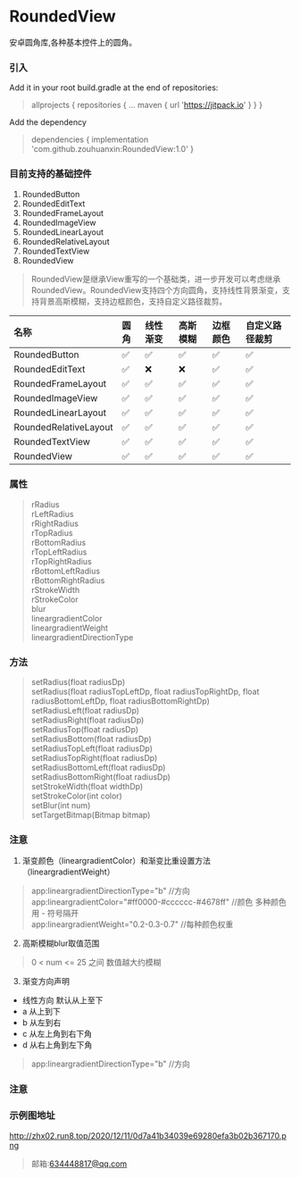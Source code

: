 # RoundedView
安卓圆角库,各种基本控件上的圆角。

### 引入
Add it in your root build.gradle at the end of repositories:
> allprojects {
		repositories {
			...
			maven { url 'https://jitpack.io' }
		}
	}
 
Add the dependency
> dependencies {
	        implementation 'com.github.zouhuanxin:RoundedView:1.0'
	}

### 目前支持的基础控件
 1. RoundedButton
 2. RoundedEditText
 3. RoundedFrameLayout
 4. RoundedImageView
 5. RoundedLinearLayout
 6. RoundedRelativeLayout
 7. RoundedTextView
 8. RoundedView
 
 > RoundedView是继承View重写的一个基础类，进一步开发可以考虑继承RoundedView。RoundedView支持四个方向圆角，支持线性背景渐变，支持背景高斯模糊，支持边框颜色，支持自定义路径裁剪。
 
 
| 名称 | 圆角 | 线性渐变 | 高斯模糊 | 边框颜色 | 自定义路径裁剪 |
| :-----| :-----| :-----| :-----| :-----| :-----| 
| RoundedButton | ✅ | ✅ | ✅ | ✅ | ✅ |
|RoundedEditText| ✅ | ❌ | ❌ | ✅ | ✅ |
|RoundedFrameLayout| ✅ | ✅ | ✅ | ✅ | ✅ |
|RoundedImageView| ✅ | ✅ | ✅ | ✅ | ✅ |
|RoundedLinearLayout| ✅ | ✅ | ✅ | ✅ | ✅ |
|RoundedRelativeLayout| ✅ | ✅ | ✅ | ✅ | ✅ |
|RoundedTextView| ✅ | ✅ | ✅ | ✅ | ✅ |
|RoundedView| ✅ | ✅ | ✅ | ✅ | ✅ |

### 属性
> rRadius <br />
> rLeftRadius <br />
> rRightRadius <br />
> rTopRadius <br />
> rBottomRadius <br />
> rTopLeftRadius <br />
> rTopRightRadius <br />
> rBottomLeftRadius <br />
> rBottomRightRadius <br />
> rStrokeWidth <br />
> rStrokeColor <br />
> blur <br />
> lineargradientColor <br />
> lineargradientWeight <br />
> lineargradientDirectionType

### 方法
> setRadius(float radiusDp) <br />
> setRadius(float radiusTopLeftDp, float radiusTopRightDp, float radiusBottomLeftDp, float radiusBottomRightDp) <br />
> setRadiusLeft(float radiusDp) <br />
> setRadiusRight(float radiusDp) <br />
> setRadiusTop(float radiusDp) <br />
> setRadiusBottom(float radiusDp) <br />
> setRadiusTopLeft(float radiusDp) <br />
> setRadiusTopRight(float radiusDp) <br />
> setRadiusBottomLeft(float radiusDp) <br />
> setRadiusBottomRight(float radiusDp) <br />
> setStrokeWidth(float widthDp) <br />
> setStrokeColor(int color) <br />
> setBlur(int num) <br />
> setTargetBitmap(Bitmap bitmap)

### 注意
1. 渐变颜色（lineargradientColor）和渐变比重设置方法（lineargradientWeight）
>  app:lineargradientDirectionType="b" //方向 <br />
>  app:lineargradientColor="#ff0000-#cccccc-#4678ff" //颜色 多种颜色用 - 符号隔开 <br />
>  app:lineargradientWeight="0.2-0.3-0.7" //每种颜色权重
2. 高斯模糊blur取值范围
> 0 < num <= 25 之间 数值越大约模糊
3. 渐变方向声明
 * 线性方向 默认从上至下
 * a 从上到下
 * b 从左到右
 * c 从左上角到右下角
 * d 从右上角到左下角
>  app:lineargradientDirectionType="b" //方向 <br />

### 注意
### 示例图地址
http://zhx02.run8.top/2020/12/11/0d7a41b34039e69280efa3b02b367170.png

> 邮箱:634448817@qq.com

